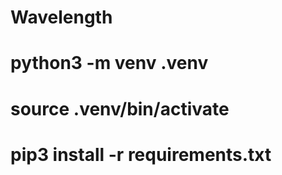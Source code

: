 # Wavelength

# python3 -m venv .venv
# source .venv/bin/activate
# pip3 install -r requirements.txt
